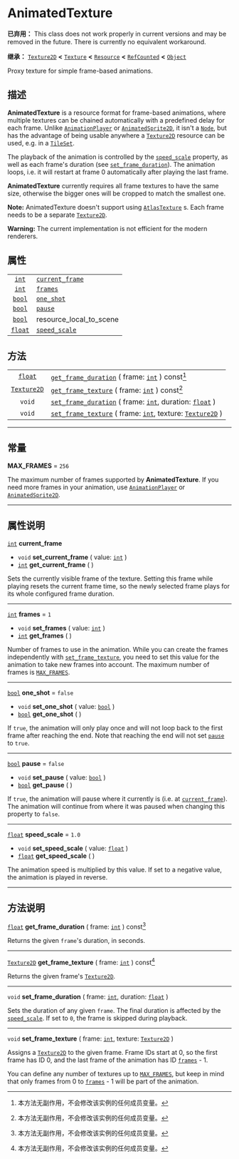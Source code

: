 <!-- ⚠ 请勿编辑本文件 ⚠ -->
<!-- 本文档使用脚本从 WeDot 引擎源码仓库生成。 -->
<!-- 生成脚本：https://github.com/WeDot-Engine/WeDot/tree/4.3/doc/tools/make_md.py； -->
<!-- 原文件：https://github.com/WeDot-Engine/WeDot/tree/4.3/doc/classes/AnimatedTexture.xml。 -->

<div id="_class_animatedtexture"></div>

# AnimatedTexture

**已弃用：** This class does not work properly in current versions and may be removed in the future. There is currently no equivalent workaround.

**继承：** [`Texture2D`](class_texture2d.md) **<** [`Texture`](class_texture.md) **<** [`Resource`](class_resource.md) **<** [`RefCounted`](class_refcounted.md) **<** [`Object`](class_object.md)

Proxy texture for simple frame-based animations.

## 描述

**AnimatedTexture** is a resource format for frame-based animations, where multiple textures can be chained automatically with a predefined delay for each frame. Unlike [`AnimationPlayer`](class_animationplayer.md) or [`AnimatedSprite2D`](class_animatedsprite2d.md), it isn't a [`Node`](class_node.md), but has the advantage of being usable anywhere a [`Texture2D`](class_texture2d.md) resource can be used, e.g. in a [`TileSet`](class_tileset.md).

The playback of the animation is controlled by the [`speed_scale`](#class_animatedtexture_property_speed_scale) property, as well as each frame's duration (see [`set_frame_duration`](#class_animatedtexture_method_set_frame_duration)). The animation loops, i.e. it will restart at frame 0 automatically after playing the last frame.

 **AnimatedTexture** currently requires all frame textures to have the same size, otherwise the bigger ones will be cropped to match the smallest one.

 **Note:** AnimatedTexture doesn't support using [`AtlasTexture`](class_atlastexture.md) s. Each frame needs to be a separate [`Texture2D`](class_texture2d.md).

 **Warning:** The current implementation is not efficient for the modern renderers.

## 属性

|||
|:-:|:--|
| [`int`](class_int.md)     | [`current_frame`](#class_animatedtexture_property_current_frame) |                                                                                      |
| [`int`](class_int.md)     | [`frames`](#class_animatedtexture_property_frames)               | ``1``                                                                                |
| [`bool`](class_bool.md)   | [`one_shot`](#class_animatedtexture_property_one_shot)           | ``false``                                                                            |
| [`bool`](class_bool.md)   | [`pause`](#class_animatedtexture_property_pause)                 | ``false``                                                                            |
| [`bool`](class_bool.md)   | resource_local_to_scene                                          | ``false`` (overrides [`Resource`](#class_resource_property_resource_local_to_scene)) |
| [`float`](class_float.md) | [`speed_scale`](#class_animatedtexture_property_speed_scale)     | ``1.0``                                                                              |

## 方法

|||
|:-:|:--|
| [`float`](class_float.md)         | [`get_frame_duration`](class_animatedtexturemd#class_animatedtexture_method_get_frame_duration) ( frame: [`int`](class_int.md) ) const[^const]                             |
| [`Texture2D`](class_texture2d.md) | [`get_frame_texture`](class_animatedtexturemd#class_animatedtexture_method_get_frame_texture) ( frame: [`int`](class_int.md) ) const[^const]                               |
| `void`                            | [`set_frame_duration`](class_animatedtexturemd#class_animatedtexture_method_set_frame_duration) ( frame: [`int`](class_int.md), duration: [`float`](class_float.md) )      |
| `void`                            | [`set_frame_texture`](class_animatedtexturemd#class_animatedtexture_method_set_frame_texture) ( frame: [`int`](class_int.md), texture: [`Texture2D`](class_texture2d.md) ) |

<!-- rst-class:: classref-section-separator -->

---

## 常量

<div id="_class_animatedtexture_constant_max_frames"></div>

**MAX_FRAMES** = ``256`` <div id="class_animatedtexture_constant_max_frames"></div>

The maximum number of frames supported by **AnimatedTexture**. If you need more frames in your animation, use [`AnimationPlayer`](class_animationplayer.md) or [`AnimatedSprite2D`](class_animatedsprite2d.md).

<!-- rst-class:: classref-section-separator -->

---

## 属性说明

<div id="_class_animatedtexture_property_current_frame"></div>

[`int`](class_int.md) **current_frame** <div id="class_animatedtexture_property_current_frame"></div>

- `void` **set_current_frame** ( value: [`int`](class_int.md) )
- [`int`](class_int.md) **get_current_frame** ( )

Sets the currently visible frame of the texture. Setting this frame while playing resets the current frame time, so the newly selected frame plays for its whole configured frame duration.

<!-- rst-class:: classref-item-separator -->

---

<div id="_class_animatedtexture_property_frames"></div>

[`int`](class_int.md) **frames** = ``1`` <div id="class_animatedtexture_property_frames"></div>

- `void` **set_frames** ( value: [`int`](class_int.md) )
- [`int`](class_int.md) **get_frames** ( )

Number of frames to use in the animation. While you can create the frames independently with [`set_frame_texture`](#class_animatedtexture_method_set_frame_texture), you need to set this value for the animation to take new frames into account. The maximum number of frames is [`MAX_FRAMES`](#class_animatedtexture_constant_max_frames).

<!-- rst-class:: classref-item-separator -->

---

<div id="_class_animatedtexture_property_one_shot"></div>

[`bool`](class_bool.md) **one_shot** = ``false`` <div id="class_animatedtexture_property_one_shot"></div>

- `void` **set_one_shot** ( value: [`bool`](class_bool.md) )
- [`bool`](class_bool.md) **get_one_shot** ( )

If `true`, the animation will only play once and will not loop back to the first frame after reaching the end. Note that reaching the end will not set [`pause`](#class_animatedtexture_property_pause) to `true`.

<!-- rst-class:: classref-item-separator -->

---

<div id="_class_animatedtexture_property_pause"></div>

[`bool`](class_bool.md) **pause** = ``false`` <div id="class_animatedtexture_property_pause"></div>

- `void` **set_pause** ( value: [`bool`](class_bool.md) )
- [`bool`](class_bool.md) **get_pause** ( )

If `true`, the animation will pause where it currently is (i.e. at [`current_frame`](#class_animatedtexture_property_current_frame)). The animation will continue from where it was paused when changing this property to `false`.

<!-- rst-class:: classref-item-separator -->

---

<div id="_class_animatedtexture_property_speed_scale"></div>

[`float`](class_float.md) **speed_scale** = ``1.0`` <div id="class_animatedtexture_property_speed_scale"></div>

- `void` **set_speed_scale** ( value: [`float`](class_float.md) )
- [`float`](class_float.md) **get_speed_scale** ( )

The animation speed is multiplied by this value. If set to a negative value, the animation is played in reverse.

<!-- rst-class:: classref-section-separator -->

---

## 方法说明

<div id="_class_animatedtexture_method_get_frame_duration"></div>

[`float`](class_float.md) **get_frame_duration** ( frame: [`int`](class_int.md) ) const[^const]<div id="class_animatedtexture_method_get_frame_duration"></div>

Returns the given `frame`'s duration, in seconds.

<!-- rst-class:: classref-item-separator -->

---

<div id="_class_animatedtexture_method_get_frame_texture"></div>

[`Texture2D`](class_texture2d.md) **get_frame_texture** ( frame: [`int`](class_int.md) ) const[^const]<div id="class_animatedtexture_method_get_frame_texture"></div>

Returns the given frame's [`Texture2D`](class_texture2d.md).

<!-- rst-class:: classref-item-separator -->

---

<div id="_class_animatedtexture_method_set_frame_duration"></div>

`void` **set_frame_duration** ( frame: [`int`](class_int.md), duration: [`float`](class_float.md) )<div id="class_animatedtexture_method_set_frame_duration"></div>

Sets the duration of any given `frame`. The final duration is affected by the [`speed_scale`](#class_animatedtexture_property_speed_scale). If set to `0`, the frame is skipped during playback.

<!-- rst-class:: classref-item-separator -->

---

<div id="_class_animatedtexture_method_set_frame_texture"></div>

`void` **set_frame_texture** ( frame: [`int`](class_int.md), texture: [`Texture2D`](class_texture2d.md) )<div id="class_animatedtexture_method_set_frame_texture"></div>

Assigns a [`Texture2D`](class_texture2d.md) to the given frame. Frame IDs start at 0, so the first frame has ID 0, and the last frame of the animation has ID [`frames`](#class_animatedtexture_property_frames) - 1.

You can define any number of textures up to [`MAX_FRAMES`](#class_animatedtexture_constant_max_frames), but keep in mind that only frames from 0 to [`frames`](#class_animatedtexture_property_frames) - 1 will be part of the animation.

[^virtual]: 本方法通常需要用户覆盖才能生效。
[^const]: 本方法无副作用，不会修改该实例的任何成员变量。
[^vararg]: 本方法除了能接受在此处描述的参数外，还能够继续接受任意数量的参数。
[^constructor]: 本方法用于构造某个类型。
[^static]: 调用本方法无需实例，可直接使用类名进行调用。
[^operator]: 本方法描述的是使用本类型作为左操作数的有效运算符。
[^bitfield]: 这个值是由下列位标志构成位掩码的整数。
[^void]: 无返回值。
